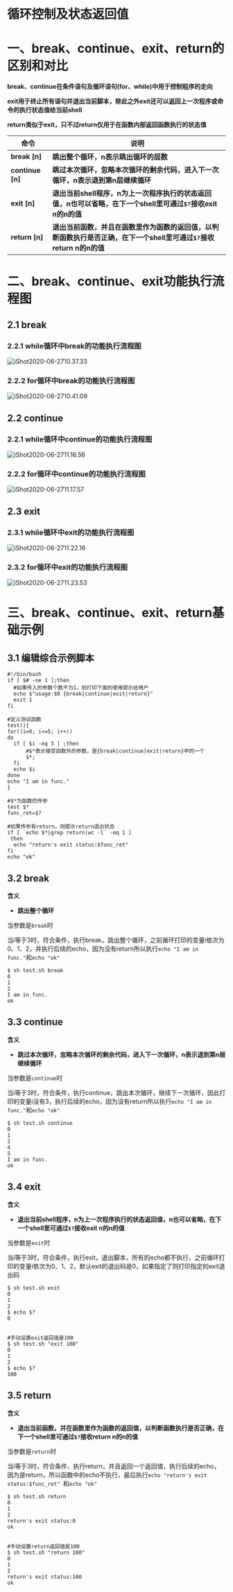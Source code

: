 # 循环控制及状态返回值

# 一、break、continue、exit、return的区别和对比

**break、continue在条件语句及循环语句(for、while)中用于控制程序的走向**

**exit用于终止所有语句并退出当前脚本，除此之外exit还可以返回上一次程序或命令的执行状态值给当前shell**

**return类似于exit，只不过return仅用于在函数内部返回函数执行的状态值**



| 命令             | 说明                                                         |
| ---------------- | ------------------------------------------------------------ |
| **break [n]**    | **跳出整个循环，n表示跳出循环的层数**                        |
| **continue [n]** | **跳过本次循环，忽略本次循环的剩余代码，进入下一次循环，n表示退到第n层继续循环** |
| **exit [n]**     | **退出当前shell程序，n为上一次程序执行的状态返回值，n也可以省略，在下一个shell里可通过`$?`接收exit n的n的值** |
| **return [n]**   | **退出当前函数，并且在函数里作为函数的返回值，以判断函数执行是否正确，在下一个shell里可通过`$?`接收return n的n的值** |



# 二、break、continue、exit功能执行流程图

## 2.1 break

### 2.2.1 while循环中break的功能执行流程图

 

![iShot2020-06-2710.37.33](7.3循环控制及状态返回值.assets/iShot2020-06-2710.37.33.png)





### 2.2.2 for循环中break的功能执行流程图

![iShot2020-06-2710.41.09](7.3循环控制及状态返回值.assets/iShot2020-06-2710.41.09.png)



## 2.2 continue

### 2.2.1 while循环中continue的功能执行流程图



![iShot2020-06-2711.16.56](7.3循环控制及状态返回值.assets/iShot2020-06-2711.16.56.png)





### 2.2.2 for循环中continue的功能执行流程图

![iShot2020-06-2711.17.57](7.3循环控制及状态返回值.assets/iShot2020-06-2711.17.57.png)





## 2.3 exit

### 2.3.1 while循环中exit的功能执行流程图

![iShot2020-06-2711.22.16](7.3循环控制及状态返回值.assets/iShot2020-06-2711.22.16.png)





### 2.3.2 for循环中exit的功能执行流程图

![iShot2020-06-2711.23.53](7.3循环控制及状态返回值.assets/iShot2020-06-2711.23.53.png)



# 三、break、continue、exit、return基础示例

## 3.1 编辑综合示例脚本

```shell
#!/bin/bash
if [ $# -ne 1 ];then
  #如果传入的参数个数不为1，则打印下面的使用提示给用户
  echo $"usage:$0 {break|continue|exit|return}"
  exit 1
fi

#定义测试函数
test(){
for((i=0; i<=5; i++))
do
  if [ $i -eq 3 ] ;then
      #$*表示接受函数外的参数，是{break|continue|exit|return}中的一个
      $*;
  fi
  echo $i
done
echo "I am in func."
}

#$*为函数的传参
test $*
func_ret=$?

#如果传参有return，则提示return退出状态
if [ `echo $*|grep return|wc -l` -eq 1 ]
 then
  echo "return's exit status:$func_ret" 
fi
echo "ok"
```





## 3.2 break

**含义**

- **跳出整个循环**

当参数是`break`时

当i等于3时，符合条件，执行break，跳出整个循环，之前循环打印的变量i依次为0、1、2，并执行后续的echo，因为没有return所以执行`echo "I am in func."`和`echo "ok"`

```shell
$ sh test.sh break
0
1
2
I am in func.
ok
```



## 3.3 continue

**含义**

- **跳过本次循环，忽略本次循环的剩余代码，进入下一次循环，n表示退到第n层继续循环**

当参数是`continue`时

当i等于3时，符合条件，执行continue，跳出本次循环，继续下一次循环，因此打印的变量i没有3，执行后续的echo，因为没有return所以执行`echo "I am in func."`和`echo "ok"`

```shell
$ sh test.sh continue
0
1
2
4
5
I am in func.
ok
```





## 3.4 exit

**含义**

- **退出当前shell程序，n为上一次程序执行的状态返回值，n也可以省略，在下一个shell里可通过`$?`接收exit n的n的值**

当参数是`exit`时

当i等于3时，符合条件，执行exit，退出脚本，所有的echo都不执行，之前循环打印的变量i依次为0、1、2，默认exit的退出码是0，如果指定了则打印指定的exit退出码

```shell
$ sh test.sh exit
0
1
2
$ echo $?
0


#手动设置exit返回值是100
$ sh test.sh "exit 100"
0
1
2
$ echo $?
100
```



## 3.5 return 

**含义**

- **退出当前函数，并在函数里作为函数的返回值，以判断函数执行是否正确，在下一个shell里可通过`$?`接收return n的n的值**

当参数是`return`时

当i等于3时，符合条件，执行return，并且返回一个返回值，执行后续的echo，因为是return，所以函数中的echo不执行，最后执行`echo "return's exit status:$func_ret" `和`echo "ok"`

```shell
$ sh test.sh return
0
1
2
return's exit status:0
ok


#手动设置return返回值是100
$ sh test.sh "return 100"
0
1
2
return's exit status:100
ok
```

